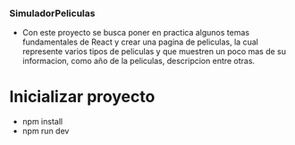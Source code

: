 ### SimuladorPeliculas

- Con este proyecto se busca poner en practica algunos temas fundamentales de React  y crear una pagina de peliculas, la cual represente varios tipos de peliculas y que muestren un poco mas de su informacion, como año de la peliculas, descripcion entre otras.

# Inicializar proyecto

- npm install
- npm run dev
